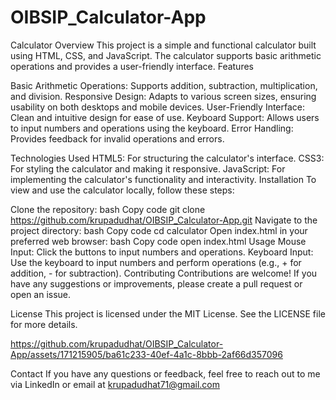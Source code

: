 # OIBSIP_Calculator-App
Calculator Overview This project is a simple and functional calculator built using HTML, CSS, and JavaScript. The calculator supports basic arithmetic operations and provides a user-friendly interface.  Features

Basic Arithmetic Operations: Supports addition, subtraction, multiplication, and division.
Responsive Design: Adapts to various screen sizes, ensuring usability on both desktops and mobile devices.
User-Friendly Interface: Clean and intuitive design for ease of use.
Keyboard Support: Allows users to input numbers and operations using the keyboard.
Error Handling: Provides feedback for invalid operations and errors.


Technologies Used
HTML5: For structuring the calculator's interface.
CSS3: For styling the calculator and making it responsive.
JavaScript: For implementing the calculator's functionality and interactivity.
Installation
To view and use the calculator locally, follow these steps:

Clone the repository:
bash
Copy code
git clone https://github.com/krupadudhat/OIBSIP_Calculator-App.git
Navigate to the project directory:
bash
Copy code
cd calculator
Open index.html in your preferred web browser:
bash
Copy code
open index.html
Usage
Mouse Input: Click the buttons to input numbers and operations.
Keyboard Input: Use the keyboard to input numbers and perform operations (e.g., + for addition, - for subtraction).
Contributing
Contributions are welcome! If you have any suggestions or improvements, please create a pull request or open an issue.

License
This project is licensed under the MIT License. See the LICENSE file for more details.


https://github.com/krupadudhat/OIBSIP_Calculator-App/assets/171215905/ba61c233-40ef-4a1c-8bbb-2af66d357096



Contact
If you have any questions or feedback, feel free to reach out to me via LinkedIn or email at krupadudhat71@gmail.com

